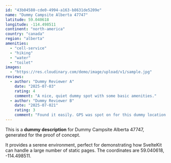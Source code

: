 ```yaml
---
id: "43b04580-cde0-4994-a163-b8631de5209e"
name: "Dummy Campsite Alberta 47747"
latitude: 59.040618
longitude: -114.498511
continent: "north-america"
country: "canada"
region: "alberta"
amenities:
  - "cell-service"
  - "hiking"
  - "water"
  - "toilet"
images:
  - "https://res.cloudinary.com/demo/image/upload/v1/sample.jpg"
reviews:
  - author: "Dummy Reviewer A"
    date: "2025-07-03"
    rating: 4
    comment: "A nice, quiet dummy spot with some basic amenities."
  - author: "Dummy Reviewer B"
    date: "2025-07-021"
    rating: 3
    comment: "Found it easily. GPS was spot on for this dummy location."
---
```


This is a **dummy description** for Dummy Campsite Alberta 47747, generated for the proof of concept.

It provides a serene environment, perfect for demonstrating how SvelteKit can handle a large number of static pages. The coordinates are 59.040618, -114.498511.
